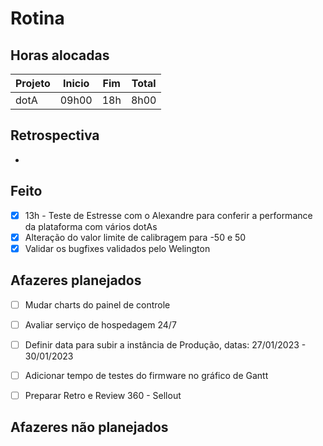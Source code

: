 # Rotina

## Horas alocadas

Projeto | Inicio | Fim | Total
--------|-------|-------|------
dotA    | 09h00 | 18h | 8h00

## Retrospectiva

- 

## Feito

- [x] 13h - Teste de Estresse com o Alexandre para conferir a performance da plataforma com vários dotAs
- [x] Alteração do valor limite de calibragem para -50 e 50
- [x] Validar os bugfixes validados pelo Welington

## Afazeres planejados

- [ ] Mudar charts do painel de controle
- [ ] Avaliar serviço de hospedagem 24/7
- [ ] Definir data para subir a instância de Produção, datas: 27/01/2023 - 30/01/2023
- [ ] Adicionar tempo de testes do firmware no gráfico de Gantt

- [ ] Preparar Retro e Review 360 - Sellout

## Afazeres não planejados


<!--stackedit_data:
eyJoaXN0b3J5IjpbLTE0NjI0NDc1NDYsMTYzODQ4Mjk2MiwtMT
IwNzIxNDQ0MCwyMDYxNTc1NzY1LDIxMTM0ODk5NjksMTA2ODc5
MjcsLTY4ODQ1OTY4OCwtMjUwMjM3NjYwLDQ4NDIxNDQ3LDQ3OD
YxNTMwMywxNzM2MTkwNTA4LC0xMTc5NzgzNjk5LDIwNjE4MTIw
MzcsMjA2NDEzNTEyMSwtODAxNjkxNDUyLDE3MDg2MDgxNDcsMT
E5MDg0MzQ2NiwxOTk4ODI1OTM0LC0xODg2NTkzNDgzLC0xNzgx
ODI4MjM3XX0=
-->